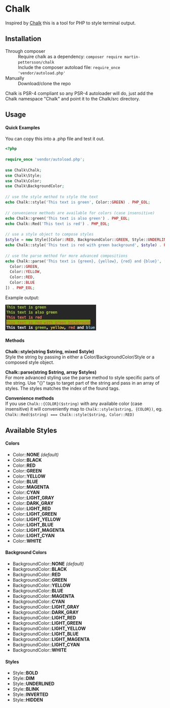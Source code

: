 # Chalk
Inspired by [Chalk](https://github.com/chalk/chalk) this is a tool for PHP to style terminal output.

## Installation
<dl>
  <dt>
    Through composer
  </dt>
  <dd>
    Require chalk as a dependency: <code>composer require martin-pettersson/chalk</code>
    <br>
    Include the composer autoload file: <code>require_once 'vendor/autoload.php'</code>
  </dd>
  <dt>
    Manually
  </dt>
  <dd>
    Download/clone the repo
  </dd>
</dl>
Chalk is PSR-4 compliant so any PSR-4 autoloader will do, just add the Chalk namespace "Chalk" and point it to the Chalk/src directory.

## Usage
#### Quick Examples
You can copy this into a .php file and test it out.
```php
<?php

require_once 'vendor/autoload.php';

use Chalk\Chalk;
use Chalk\Style;
use Chalk\Color;
use Chalk\BackgroundColor;

// use the style method to style the text
echo Chalk::style('This text is green', Color::GREEN) . PHP_EOL;

// convenience methods are available for colors (case insensitive)
echo Chalk::green('This text is also green') . PHP_EOL;
echo Chalk::Red('This text is red') . PHP_EOL;

// use a style object to compose styles
$style = new Style([Color::RED, BackgroundColor::GREEN, Style::UNDERLINED]);
echo Chalk::style('This text is red with green background', $style) . PHP_EOL;

// use the parse method for more advanced compositions
echo Chalk::parse('This text is {green}, {yellow}, {red} and {blue}', [
  Color::GREEN,
  Color::YELLOW,
  Color::RED,
  Color::BLUE
]) . PHP_EOL;
```
Example output:

![example](example-output.jpg)

#### Methods
**Chalk::style(string $string, mixed $style)**
<br>
Style the string by passing in either a Color/BackgroundColor/Style or a composed style object.

**Chalk::parse(string $string, array $styles)**
<br>
For more advanced styling use the parse method to style specific parts of the string.
Use "{}" tags to target part of the string and pass in an array of styles. The styles matches the index of the found tags.

**Convenience methods**
<br>
If you use `Chalk::{COLOR}($string)` with any available color (case insensitive) it will conveniently map to `Chalk::style($string, {COLOR})`, eg. `Chalk::Red($string) === Chalk::style($string, Color::RED)`

## Available Styles
#### Colors
* Color::**NONE** *(default)*
* Color::**BLACK**
* Color::**RED**
* Color::**GREEN**
* Color::**YELLOW**
* Color::**BLUE**
* Color::**MAGENTA**
* Color::**CYAN**
* Color::**LIGHT_GRAY**
* Color::**DARK_GRAY**
* Color::**LIGHT_RED**
* Color::**LIGHT_GREEN**
* Color::**LIGHT_YELLOW**
* Color::**LIGHT_BLUE**
* Color::**LIGHT_MAGENTA**
* Color::**LIGHT_CYAN**
* Color::**WHITE**

#### Background Colors
* BackgroundColor::**NONE** *(default)*
* BackgroundColor::**BLACK**
* BackgroundColor::**RED**
* BackgroundColor::**GREEN**
* BackgroundColor::**YELLOW**
* BackgroundColor::**BLUE**
* BackgroundColor::**MAGENTA**
* BackgroundColor::**CYAN**
* BackgroundColor::**LIGHT_GRAY**
* BackgroundColor::**DARK_GRAY**
* BackgroundColor::**LIGHT_RED**
* BackgroundColor::**LIGHT_GREEN**
* BackgroundColor::**LIGHT_YELLOW**
* BackgroundColor::**LIGHT_BLUE**
* BackgroundColor::**LIGHT_MAGENTA**
* BackgroundColor::**LIGHT_CYAN**
* BackgroundColor::**WHITE**

#### Styles
* Style::**BOLD**
* Style::**DIM**
* Style::**UNDERLINED**
* Style::**BLINK**
* Style::**INVERTED**
* Style::**HIDDEN**
